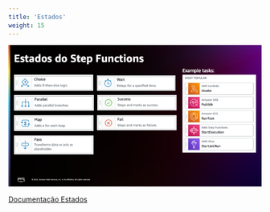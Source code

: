 ```yaml
---
title: 'Estados'
weight: 15
---
```


![Estados](/static/img/intro/pt-br/states.png)

[Documentação Estados](https://docs.aws.amazon.com/pt_br/step-functions/latest/dg/concepts-states.html)